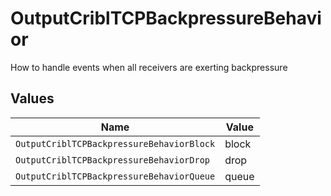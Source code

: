 # OutputCriblTCPBackpressureBehavior

How to handle events when all receivers are exerting backpressure


## Values

| Name                                      | Value                                     |
| ----------------------------------------- | ----------------------------------------- |
| `OutputCriblTCPBackpressureBehaviorBlock` | block                                     |
| `OutputCriblTCPBackpressureBehaviorDrop`  | drop                                      |
| `OutputCriblTCPBackpressureBehaviorQueue` | queue                                     |